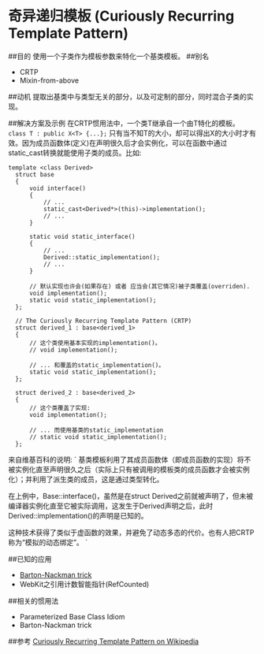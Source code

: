 # 奇异递归模板 (Curiously Recurring Template Pattern)
##目的
使用一个子类作为模板参数来特化一个基类模板。
##别名
* CRTP
* Mixin-from-above


##动机
提取出基类中与类型无关的部分，以及可定制的部分，同时混合子类的实现。

##解决方案及示例
在CRTP惯用法中，一个类T继承自一个由T特化的模板。
```class T : public X<T> {...};```
只有当不知T的大小，却可以得出X<T>的大小时才有效。因为成员函数体(定义)在声明很久后才会实例化，可以在函数中通过static_cast转换就能使用子类的成员。比如:
```
template <class Derived>
  struct base
  {
      void interface()
      {
          // ...
          static_cast<Derived*>(this)->implementation();
          // ...
      }

      static void static_interface()
      {
          // ...
          Derived::static_implementation();
          // ...
      }

      // 默认实现也许会(如果存在) 或者 应当会(其它情况)被子类覆盖(overriden).
      void implementation();
      static void static_implementation();
  };

  // The Curiously Recurring Template Pattern (CRTP)
  struct derived_1 : base<derived_1>
  {
      // 这个类使用基本实现的implementation()。
      // void implementation();

      // ... 和覆盖的static_implementation()。
      static void static_implementation();
  };

  struct derived_2 : base<derived_2>
  {
      // 这个类覆盖了实现:
      void implementation();

      // ... 而使用基类的static_implementation
      // static void static_implementation();
  };
```
来自维基百科的说明:
`
基类模板利用了其成员函数体（即成员函数的实现）将不被实例化直至声明很久之后（实际上只有被调用的模板类的成员函数才会被实例化）；并利用了派生类的成员，这是通过类型转化。

在上例中，Base<Derived>::interface()，虽然是在struct Derived之前就被声明了，但未被编译器实例化直至它被实际调用，这发生于Derived声明之后，此时Derived::implementation()的声明是已知的。

这种技术获得了类似于虚函数的效果，并避免了动态多态的代价。也有人把CRTP称为“模拟的动态绑定”。
`

##已知的应用
* [Barton-Nackman trick](https://en.wikibooks.org/wiki/More_C%2B%2B_Idioms/Barton-Nackman_trick)
* WebKit之引用计数智能指针(RefCounted)

##相关的惯用法
* Parameterized Base Class Idiom
* Barton-Nackman trick

##参考
[Curiously Recurring Template Pattern on Wikipedia](http://en.wikipedia.org/wiki/Curiously_Recurring_Template_Pattern)

